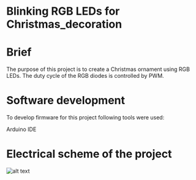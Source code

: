 # Blinking RGB LEDs for Christmas_decoration

# Brief
The purpose of this project is to create a Christmas ornament using RGB LEDs.
The duty cycle of the RGB diodes is controlled by PWM.


# Software development
To develop firmware for this project following tools were used:

Arduino IDE

# Electrical scheme of the project
![alt text](https://github.com/Siamian/Arduino-projects/blob/5a9fb5fd7f55211b7f4689031141134b7da63fde/Blinking_RGB_LEDs_for_Christmas_decoration/Electrical%20scheme%20of%20the%20project.jpg "Logo Title Text 1")
